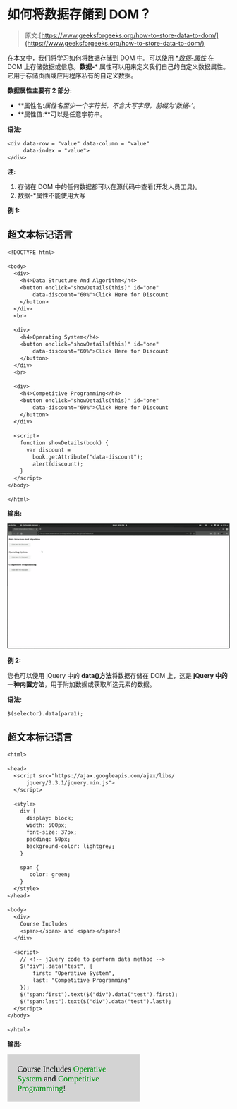 # 如何将数据存储到 DOM？

> 原文:[https://www.geeksforgeeks.org/how-to-store-data-to-dom/](https://www.geeksforgeeks.org/how-to-store-data-to-dom/)

在本文中，我们将学习如何将数据存储到 DOM 中。可以使用 [**数据-*属性**](https://www.geeksforgeeks.org/html-data-attributes/) 在 DOM 上存储数据或信息。**数据-*** 属性可以用来定义我们自己的自定义数据属性。它用于存储页面或应用程序私有的自定义数据。

**数据属性主要有 2 部分:**

*   **属性名:**属性名至少一个字符长，不含大写字母，前缀为*‘数据-’。*
*   **属性值:**可以是任意字符串。

**语法:**

```htmlhtml
<div data-row = "value" data-column = "value"
     data-index = "value">
</div>
```

**注:**

1.  存储在 DOM 中的任何数据都可以在源代码中查看(开发人员工具)。
2.  数据-*属性不能使用大写

**例 1:**

## 超文本标记语言

```htmlhtml
<!DOCTYPE html>

<body>
  <div>
    <h4>Data Structure And Algorithm</h4>
    <button onclick="showDetails(this)" id="one"
        data-discount="60%">Click Here for Discount
    </button>
  </div>
  <br>

  <div>
    <h4>Operating System</h4>
    <button onclick="showDetails(this)" id="one"
        data-discount="60%">Click Here for Discount
    </button>
  </div>
  <br>

  <div>
    <h4>Competitive Programming</h4>
    <button onclick="showDetails(this)" id="one"
        data-discount="60%">Click Here for Discount
    </button>
  </div>

  <script>
    function showDetails(book) {
      var discount =
        book.getAttribute("data-discount");
        alert(discount);
    }
  </script>
</body>

</html>
```

**输出:**

![](img/48b2fd7edfb8d888fe6ce199648d2b4e.png)

**例 2:**

您也可以使用 jQuery 中的 **data()方法**将数据存储在 DOM 上，这是 **jQuery 中的一种内置方法**，用于附加数据或获取所选元素的数据。

**语法:**

```htmlhtml
$(selector).data(para1);
```

## 超文本标记语言

```htmlhtml
<html>

<head>
  <script src="https://ajax.googleapis.com/ajax/libs/
      jquery/3.3.1/jquery.min.js">
  </script>

  <style>
    div {
      display: block;
      width: 500px;
      font-size: 37px;
      padding: 50px;
      background-color: lightgrey;
    }

    span {
       color: green;
    }
  </style>
</head>

<body>
  <div>
    Course Includes
    <span></span> and <span></span>!
  </div>

  <script>
    // <!-- jQuery code to perform data method -->
    $("div").data("test", {
        first: "Operative System",
        last: "Competitive Programming"
    });
    $("span:first").text($("div").data("test").first);
    $("span:last").text($("div").data("test").last);
  </script>
</body>

</html>
```

**输出:**

![](img/a2e20131cbc318ca4dd80c038d676ab3.png)
